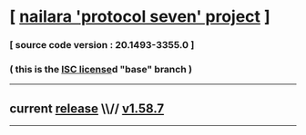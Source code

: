 
# [ [nailara 'protocol seven' project](http://src.nailara.net/) ]

### [ source code version : 20.1493-3355.0 ]

### ( this is the [ISC license](license)d "base" branch )
---
## current [release](https://github.com/anotherlink/nailara/releases) \\\\// [v1.58.7](https://github.com/anotherlink/nailara/releases/tag/v1.58.7)
---
